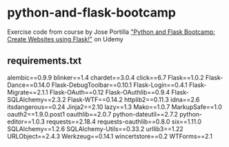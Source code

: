 # python-and-flask-bootcamp
Exercise code from course by Jose Portilla ["Python and Flask Bootcamp: Create Websites using Flask!"](https://www.udemy.com/course/python-and-flask-bootcamp-create-websites-using-flask/) on Udemy

## requirements.txt
alembic==0.9.9
blinker==1.4
chardet==3.0.4
click==6.7
Flask==1.0.2
Flask-Dance==0.14.0
Flask-DebugToolbar==0.10.1
Flask-Login==0.4.1
Flask-Migrate==2.1.1
Flask-OAuth==0.12
Flask-OAuthlib==0.9.4
Flask-SQLAlchemy==2.3.2
Flask-WTF==0.14.2
httplib2==0.11.3
idna==2.6
itsdangerous==0.24
Jinja2==2.10
lazy==1.3
Mako==1.0.7
MarkupSafe==1.0
oauth2==1.9.0.post1
oauthlib==2.0.7
python-dateutil==2.7.2
python-editor==1.0.3
requests==2.18.4
requests-oauthlib==0.8.0
six==1.11.0
SQLAlchemy==1.2.6
SQLAlchemy-Utils==0.33.2
urllib3==1.22
URLObject==2.4.3
Werkzeug==0.14.1
wincertstore==0.2
WTForms==2.1
